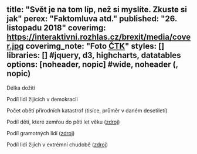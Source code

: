 title: "Svět je na tom líp, než si myslíte. Zkuste si jak"
perex: "Faktomluva atd."
published: "26. listopadu 2018"
coverimg: https://interaktivni.rozhlas.cz/brexit/media/cover.jpg
coverimg_note: "Foto <a href='#'>ČTK</a>"
styles: []
libraries: [] #jquery, d3, highcharts, datatables
options: [noheader, nopic] #wide, noheader (, nopic)
---
<!--"https://data.irozhlas.cz/grafokres/dist/grafokres.js"-->
<script src="../grafokres/dist/grafokres.js?2"></script>
Délka dožití
<div id="graf1" class="graf"></div>

Podíl lidí žijících v demokracii
<div id="graf2" class="graf"></div>

Počet obětí přírodních katastrof (tisíce, průměr v daném desetiletí)
<div id="graf3" class="graf"></div>

Podíl dětí, které zemřou do pěti let věku ([zdroj](https://ourworldindata.org/child-mortality))
<div id="graf4" class="graf"></div>

Podíl gramotných lidí ([zdroj](https://ourworldindata.org/literacy))
<div id="graf5" class="graf"></div>

Podíl lidí žijích v extrémní chudobě ([zdroj](https://ourworldindata.org/extreme-poverty))
<div id="graf6" class="graf"></div>